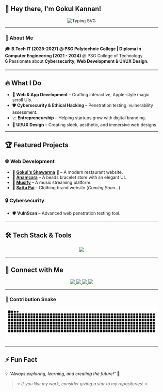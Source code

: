 ## 👋 Hey there, I'm Gokul Kannan!  

<p align="center">
  <picture>
    <source media="(prefers-color-scheme: dark)" srcset="https://readme-typing-svg.herokuapp.com?font=Fira+Code&weight=600&size=22&pause=1000&color=F7F7F7&center=true&width=1000&lines=Web+Designer+|+Cybersecurity+Enthusiast;Entrepreneur+Mentor+|+Ethical+Hacker;Building+Digital+Experiences!">
    <source media="(prefers-color-scheme: light)" srcset="https://readme-typing-svg.herokuapp.com?font=Fira+Code&weight=600&size=22&pause=1000&color=333333&center=true&width=1000&lines=Web+Designer+|+Cybersecurity+Enthusiast;Entrepreneur+Mentor+|+Ethical+Hacker;Building+Digital+Experiences!">
    <img src="https://readme-typing-svg.herokuapp.com?font=Fira+Code&weight=600&size=22&pause=1000&color=F7F7F7&center=true&width=1000&lines=Web+Designer+|+Cybersecurity+Enthusiast;Entrepreneur+Mentor+|+Ethical+Hacker;Building+Digital+Experiences!" alt="Typing SVG">
  </picture>
</p>


---  

### 🚀 About Me
🎓 **B.Tech IT (2025-2027) @ PSG Polytechnic College | Diploma in Computer Engineering (2021 - 2024)** @ PSG College of Technology  
🔒 Passionate about **Cybersecurity, Web Development & UI/UX Design**.

---  

## 🔥 What I Do  
- 🚀 **Web & App Development** – Crafting interactive, Apple-style magic scroll UIs.  
- 🛡 **Cybersecurity & Ethical Hacking** – Penetration testing, vulnerability assessment.  
- 📈 **Entrepreneurship** – Helping startups grow with digital branding.  
- 🎨 **UI/UX Design** – Creating sleek, aesthetic, and immersive web designs.  

---  

## 🏆 Featured Projects  
### 🌐 Web Development
- 🚀 **[Gokul's Shawarma](https://gokuls-shawarma.netlify.app)** 🍗 – A modern restaurant website.
- 📿 **[Anamcara](https://anamcara.netlify.app)** – A beads bracelet store with an elegant UI.
- 🎵 **[Musify](https://gokul-musify.netlify.app)** – A music streaming platform.
- 👕 **[Satta Pai](#)** – Clothing brand website (*Coming Soon...*)

### 🔒 Cybersecurity
- 🛡 **VulnScan** – Advanced web penetration testing tool.

---  

## 🛠️ Tech Stack & Tools  
<p align="center">  
  <img src="https://skillicons.dev/icons?i=react,tailwind,js,html,css,nodejs,mongodb,git,figma,photoshop,kali" />  
</p>

---  

## 🚀 Connect with Me  
<p align="center">
  <a href="https://gokulkannan.vercel.app">
    <img src="https://img.shields.io/badge/Portfolio-%23000000.svg?style=for-the-badge&logo=vercel&logoColor=white" />
  </a>
  <a href="https://www.linkedin.com/in/gxkux/">
    <img src="https://img.shields.io/badge/LinkedIn-%230077B5.svg?style=for-the-badge&logo=linkedin&logoColor=white" />
  </a>
  <a href="https://www.instagram.com/gxkux/">
    <img src="https://img.shields.io/badge/Instagram-%23E4405F.svg?style=for-the-badge&logo=instagram&logoColor=white" />
  </a>
  <a href="https://github.com/iamgokulkannan">
    <img src="https://img.shields.io/badge/GitHub-%23121011.svg?style=for-the-badge&logo=github&logoColor=white" />
  </a>
</p>

---  

### 🐍 Contribution Snake
<p align="center">
  <img src="https://github.com/iamgokulkannan/iamgokulkannan/blob/output/github-contribution-grid-snake-dark.svg?palette=github-dark" />
</p>


---  

## ⚡ Fun Fact  
💡 *"Always exploring, learning, and creating the future!"* 🚀  

> ⭐ *If you like my work, consider giving a star to my repositories!* ⭐
